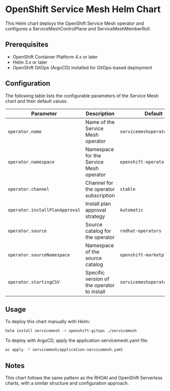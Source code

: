 # OpenShift Service Mesh Helm Chart

This Helm chart deploys the OpenShift Service Mesh operator and configures a ServiceMeshControlPlane and ServiceMeshMemberRoll.

## Prerequisites

- OpenShift Container Platform 4.x or later
- Helm 3.x or later
- OpenShift GitOps (ArgoCD) installed for GitOps-based deployment

## Configuration

The following table lists the configurable parameters of the Service Mesh chart and their default values.

| Parameter | Description | Default |
|-----------|-------------|---------|
| `operator.name` | Name of the Service Mesh operator | `servicemeshoperator` |
| `operator.namespace` | Namespace for the Service Mesh operator | `openshift-operators` |
| `operator.channel` | Channel for the operator subscription | `stable` |
| `operator.installPlanApproval` | Install plan approval strategy | `Automatic` |
| `operator.source` | Source catalog for the operator | `redhat-operators` |
| `operator.sourceNamespace` | Namespace of the source catalog | `openshift-marketplace` |
| `operator.startingCSV` | Specific version of the operator to install | `servicemeshoperator.v2.6.0` |

## Usage

To deploy this chart manually with Helm:

```bash
helm install servicemesh -n openshift-gitops ./servicemesh
```

To deploy with ArgoCD, apply the application-servicemesh.yaml file:

```bash
oc apply -f servicemesh/application-servicemesh.yaml
```

## Notes

This chart follows the same pattern as the RHOAI and OpenShift Serverless charts, with a similar structure and configuration approach.
